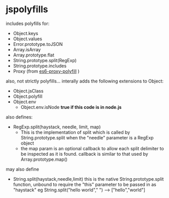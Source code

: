 # jspolyfills

includes polyfills for:

* Object.keys
* Object.values
* Error.prototype.toJSON
* Array.isArray
* Array.prototype.flat
* String.prototype.split(RegExp)
* String.prototype.includes
* Proxy (from [es6-proxy-polyfill](https://github.com/ambit-tsai/es6-proxy-polyfill) )

also, not strictly polyfills...
interally adds the following extensions to Object:
* Object.jsClass
* Object.polyfill
* Object.env
  + Object.env.isNode   **true if this code is in node.js**

also defines:
* RegExp.split(haystack, needle, limit, map)
  + This is the implementation of split which is called by String.prototype.split when the "needle" parameter is a RegExp object
  + the map param is an optional callback to allow each split delimiter to be inspected as it is found. callback is similar to that used by Array.prototype.map()

may also define
* String.split(haystack,needle,limit)
  this is the native String.prototype.split function, unbound to require the "this" parameter to be passed in as "haystack"
  eg String.split("hello world"," ") --> ["hello","world"]
